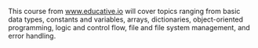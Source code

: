 This course from www.educative.io will cover topics ranging from basic data types, constants and variables, arrays, dictionaries, object-oriented programming, logic and control flow, file and file system management, and error handling.